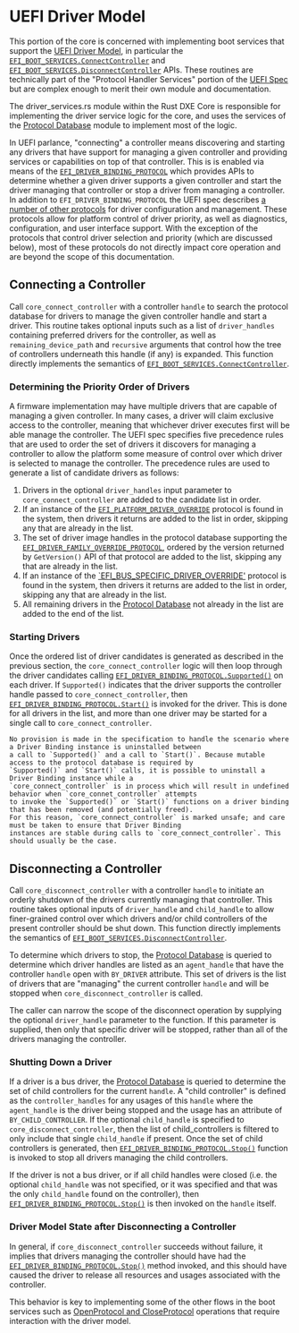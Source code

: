 # UEFI Driver Model

This portion of the core is concerned with implementing boot services that support the [UEFI Driver Model](https://uefi.org/specs/UEFI/2.10_A/02_Overview.html#uefi-driver-model),
in particular the [`EFI_BOOT_SERVICES.ConnectController`](https://uefi.org/specs/UEFI/2.10_A/07_Services_Boot_Services.html#efi-boot-services-connectcontroller)
and [`EFI_BOOT_SERVICES.DisconnectController`](https://uefi.org/specs/UEFI/2.10_A/07_Services_Boot_Services.html#efi-boot-services-disconnectcontroller)
APIs. These routines are technically part of the "Protocol Handler Services" portion of the [UEFI Spec](https://uefi.org/specs/UEFI/2.10_A/07_Services_Boot_Services.html#protocol-handler-services)
but are complex enough to merit their own module and documentation.

The driver_services.rs module within the Rust DXE Core is responsible for implementing the driver service logic for the
core, and uses the services of the [Protocol Database](protocol_database.md) module to implement most of the logic.

In UEFI parlance, "connecting" a controller means discovering and starting any drivers that have support for managing a
given controller and providing services or capabilities on top of that controller. This is is enabled via means of the
[`EFI_DRIVER_BINDING_PROTOCOL`](https://uefi.org/specs/UEFI/2.10_A/11_Protocols_UEFI_Driver_Model.html#efi-driver-binding-protocol)
which provides APIs to determine whether a given driver supports a given controller and start the driver managing that
controller or stop a driver from managing a controller. In addition to `EFI_DRIVER_BINDING_PROTOCOL` the UEFI spec
describes [a number of other protocols](https://uefi.org/specs/UEFI/2.10_A/11_Protocols_UEFI_Driver_Model.html#) for
driver configuration and management. These protocols allow for platform control of driver priority, as well as
diagnostics, configuration, and user interface support. With the exception of the protocols that control driver
selection and priority (which are discussed below), most of these protocols do not directly impact core operation and
are beyond the scope of this documentation.

## Connecting a Controller

Call `core_connect_controller` with a controller `handle` to search the protocol database for drivers to manage the
given controller handle and start a driver. This routine takes optional inputs such as a list of `driver_handles`
containing preferred drivers for the controller, as well as `remaining_device_path` and `recursive` arguments that
control how the tree of controllers underneath this handle (if any) is expanded. This function directly implements the
semantics of [`EFI_BOOT_SERVICES.ConnectController`](https://uefi.org/specs/UEFI/2.10_A/07_Services_Boot_Services.html#efi-boot-services-connectcontroller).

### Determining the Priority Order of Drivers

A firmware implementation may have multiple drivers that are capable of managing a given controller. In many cases, a
driver will claim exclusive access to the controller, meaning that whichever driver executes first will be able manage
the controller. The UEFI spec specifies five precedence rules that are used to order the set of drivers it discovers for
managing a controller to allow the platform some measure of control over which driver is selected to manage the
controller. The precedence rules are used to generate a list of candidate drivers as follows:

1. Drivers in the optional `driver_handles` input parameter to `core_connect_controller` are added to the candidate list
in order.
2. If an instance of the [`EFI_PLATFORM_DRIVER_OVERRIDE`](https://uefi.org/specs/UEFI/2.10_A/11_Protocols_UEFI_Driver_Model.html#efi-platform-driver-override-protocol-protocols-uefi-driver-model)
protocol is found in the system, then drivers it returns are added to the list in order, skipping any that are already
in the list.
3. The set of driver image handles in the protocol database supporting the [`EFI_DRIVER_FAMILY_OVERRIDE_PROTOCOL`](https://uefi.org/specs/UEFI/2.10_A/11_Protocols_UEFI_Driver_Model.html#efi-driver-family-override-protocol),
ordered by the version returned by `GetVersion()` API of that protocol are added to the list, skipping any that are
already in the list.
4. If an instance of the [`EFI_BUS_SPECIFIC_DRIVER_OVERRIDE'](https://uefi.org/specs/UEFI/2.10_A/11_Protocols_UEFI_Driver_Model.html#efi-bus-specific-driver-override-protocol)
protocol is found in the system, then drivers it returns are added to the list in order, skipping any that are already
in the list.
5. All remaining drivers in the [Protocol Database](protocol_database.md) not already in the list are added to the end
of the list.

### Starting Drivers

Once the ordered list of driver candidates is generated as described in the previous section, the
`core_connect_controller` logic will then loop through the driver candidates calling [`EFI_DRIVER_BINDING_PROTOCOL.Supported()`](https://uefi.org/specs/UEFI/2.10_A/11_Protocols_UEFI_Driver_Model.html#efi-driver-binding-protocol-supported)
on each driver. If `Supported()` indicates that the driver supports the controller handle passed to
`core_connect_controller`, then [`EFI_DRIVER_BINDING_PROTOCOL.Start()`](https://uefi.org/specs/UEFI/2.10_A/11_Protocols_UEFI_Driver_Model.html#efi-driver-binding-protocol-start-protocols-uefi-driver-model)
is invoked for the driver. This is done for all drivers in the list, and more than one driver may be started for a
single call to `core_connect_controller`.

```admonish warning
No provision is made in the specification to handle the scenario where a Driver Binding instance is uninstalled between
a call to `Supported()` and a call to `Start()`. Because mutable access to the protocol database is required by
`Supported()` and `Start()` calls, it is possible to uninstall a Driver Binding instance while a
`core_connect_controller` is in process which will result in undefined behavior when `core_connet_controller` attempts
to invoke the `Supported()` or `Start()` functions on a driver binding that has been removed (and potentially freed).
For this reason, `core_connect_controller` is marked unsafe; and care must be taken to ensure that Driver Binding
instances are stable during calls to `core_connect_controller`. This should usually be the case.
```

## Disconnecting a Controller

Call `core_disconnect_controller` with a controller `handle` to initiate an orderly shutdown of the drivers currently
managing that controller. This routine takes optional inputs of `driver_handle` and `child_handle` to allow
finer-grained control over which drivers and/or child controllers of the present controller should be shut down. This
function directly implements the semantics of [`EFI_BOOT_SERVICES.DisconnectController`](https://uefi.org/specs/UEFI/2.10_A/07_Services_Boot_Services.html#efi-boot-services-disconnectcontroller).

To determine which drivers to stop, the [Protocol Database](protocol_database.md#querying-protocol-usages-information)
is queried to determine which driver handles are listed as an `agent_handle` that have the controller `handle` open with
`BY_DRIVER` attribute. This set of drivers is the list of drivers that are "managing" the current controller `handle`
and will be stopped when `core_disconnect_controller` is called.

The caller can narrow the scope of the disconnect operation by supplying the optional `driver_handle` parameter to the
function. If this parameter is supplied, then only that specific driver will be stopped, rather than all of the drivers
managing the controller.

### Shutting Down a Driver

If a driver is a bus driver, the [Protocol Database](protocol_database.md#querying-protocol-usages-information) is queried
to determine the set of child controllers for the current `handle`. A "child controller" is defined as the
`controller_handles` for any usages of this `handle` where the `agent_handle` is the driver being stopped and the usage
has an attribute of `BY_CHILD_CONTROLLER`. If the optional `child_handle` is specified to `core_disconnect_controller`,
then the list of child_controllers is filtered to only include that single `child_handle` if present. Once the set of
child controllers is generated, then [`EFI_DRIVER_BINDING_PROTOCOL.Stop()`](https://uefi.org/specs/UEFI/2.10_A/11_Protocols_UEFI_Driver_Model.html#efi-driver-binding-protocol-stop)
function is invoked to stop all drivers managing the child controllers.

If the driver is not a bus driver, or if all child handles were closed (i.e. the optional `child_handle` was not
specified, or it was specified and that was the only `child_handle` found on the controller), then [`EFI_DRIVER_BINDING_PROTOCOL.Stop()`](https://uefi.org/specs/UEFI/2.10_A/11_Protocols_UEFI_Driver_Model.html#efi-driver-binding-protocol-stop)
is then invoked on the `handle` itself.

### Driver Model State after Disconnecting a Controller

In general, if `core_disconnect_controller` succeeds without failure, it implies that drivers managing the controller
should have had the [`EFI_DRIVER_BINDING_PROTOCOL.Stop()`](https://uefi.org/specs/UEFI/2.10_A/11_Protocols_UEFI_Driver_Model.html#efi-driver-binding-protocol-stop)
method invoked, and this should have caused the driver to release all resources and usages associated with the
controller.

This behavior is key to implementing some of the other flows in the boot services such as [OpenProtocol and CloseProtocol](protocol_database.md#managing-protocol-usages)
operations that require interaction with the driver model.
